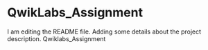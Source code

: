# QwikLabs_Assignment
I am editing the README file. Adding some details about the project description.
Qwiklabs_Assignment
